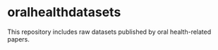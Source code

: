 # oralhealthdatasets
This repository includes raw datasets published by oral health-related papers.
